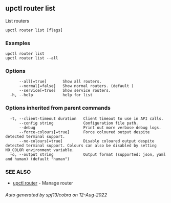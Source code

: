 ## upctl router list

List routers

```
upctl router list [flags]
```

### Examples

```
upctl router list
upctl router list --all
```

### Options

```
      --all[=true]       Show all routers.
      --normal[=false]   Show normal routers. (default )
      --service[=true]   Show service routers.
  -h, --help             help for list
```

### Options inherited from parent commands

```
  -t, --client-timeout duration   Client timeout to use in API calls.
      --config string             Configuration file path.
      --debug                     Print out more verbose debug logs.
      --force-colours[=true]      Force coloured output despite detected terminal support.
      --no-colours[=true]         Disable coloured output despite detected terminal support. Colours can also be disabled by setting NO_COLOR environment variable.
  -o, --output string             Output format (supported: json, yaml and human) (default "human")
```

### SEE ALSO

* [upctl router](upctl_router.md)	 - Manage router

###### Auto generated by spf13/cobra on 12-Aug-2022
